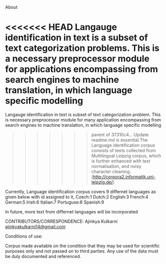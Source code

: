About

<<<<<<< HEAD
Langauge identification in text is a subset of text categorization problems. This is a necessary preprocessor module 
for applications encompassing from search engines to machine translation, in which language specific modelling 
=======
Langauge identification in text is subset of text categorization problem. This is necessary preprocessor module 
for many application encompassing from search engines to machine translation, in which language specific modelling 
>>>>>>> parent of 37310c4... Update readme.md
is essential.The Language identification corpus consists of texts collected from Multilingual Leipzig corpus, 
which is further enhanced with text normalisation, and noisy character cleaning. 
(http://corpora2.informatik.uni-leipzig.de/)

Currently, Language identification corpus covers 9 differnet languages as given below with id assigned to it,
Czech:1
Dutch:2
English:3
French:4
German:5
Irish:6
Italian:7
Portuguse:8
Spanish:9

In future, more text from differnet languages will be incorporated

CONTRIBUTORS/CORRESPONDENCE:
Ajinkya Kulkarni	ajinkyakulkarni14@gmail.com

Conditions of use:

Corpus made available on the condition that they may be used for scientific purposes only and not passed on to third parties.
Any use of the data must be duly documented and referenced.
